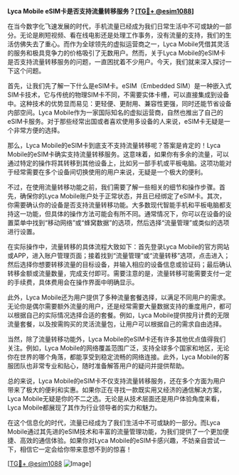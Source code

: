 **Lyca Mobile eSIM卡是否支持流量转移服务？[[TG💪+ @esim1088](https://t.me/s/esim1088)]**

在当今数字化飞速发展的时代，手机流量已经成为我们日常生活中不可或缺的一部分。无论是刷短视频、看在线电影还是处理工作事务，没有流量的支持，我们的生活仿佛失去了重心。而作为全球领先的虚拟运营商之一，Lyca Mobile凭借其灵活的服务和极具竞争力的价格吸引了无数用户。然而，关于Lyca Mobile的eSIM卡是否支持流量转移服务的问题，一直困扰着不少用户。今天，我们就来深入探讨一下这个问题。

首先，让我们先了解一下什么是eSIM卡。eSIM（Embedded SIM）是一种嵌入式SIM卡技术，它与传统的物理SIM卡不同，不需要实体卡槽，可以直接集成到设备中。这种技术的优势显而易见：更轻便、更耐用、兼容性更强，同时还能节省设备内部空间。Lyca Mobile作为一家国际知名的虚拟运营商，自然也推出了自己的eSIM卡服务。对于那些经常出国或者喜欢使用多设备的人来说，eSIM卡无疑是一个非常方便的选择。

那么，Lyca Mobile的eSIM卡到底支不支持流量转移呢？答案是肯定的！Lyca Mobile的eSIM卡确实支持流量转移服务。这意味着，如果你有多余的流量，可以通过特定的操作将其转移到其他设备上，比如另一部手机或平板电脑。这项功能对于经常需要在多个设备间切换使用的用户来说，无疑是一个极大的便利。

不过，在使用流量转移功能之前，我们需要了解一些相关的细节和操作步骤。首先，确保你的Lyca Mobile账户处于正常状态，并且已经绑定了eSIM卡。其次，你需要确认你的设备是否支持流量转移功能。大多数现代智能手机和平板电脑都支持这一功能，但具体的操作方法可能会有所不同。通常情况下，你可以在设备的设置菜单中找到“移动网络”或“蜂窝数据”的选项，然后选择“流量管理”或类似的选项进行设置。

在实际操作中，流量转移的具体流程大致如下：首先登录Lyca Mobile的官方网站或APP，进入账户管理页面；接着找到“流量管理”或“流量转移”选项，点击进入；然后选择你想要转移流量的目标设备，并输入相应的设备信息或验证码；最后确认转移金额或流量数量，完成支付即可。需要注意的是，流量转移可能需要支付一定的手续费，具体费用会在操作界面中明确显示。

此外，Lyca Mobile还为用户提供了多种流量套餐选择，以满足不同用户的需求。无论你是偶尔需要额外流量的用户，还是经常需要大量数据支持的重度用户，都可以根据自己的实际情况选择合适的套餐。例如，Lyca Mobile提供按月计费的无限流量套餐，以及按需购买的灵活流量包，让用户可以根据自己的需求自由选择。

当然，除了流量转移功能外，Lyca Mobile的eSIM卡还有许多其他优点值得我们关注。例如，Lyca Mobile的网络覆盖范围广泛，支持全球多个国家和地区，无论你在世界的哪个角落，都能享受到稳定流畅的网络连接。此外，Lyca Mobile的客服团队也非常专业和贴心，随时准备解答用户的疑问并提供帮助。

总的来说，Lyca Mobile的eSIM卡不仅支持流量转移服务，还在多个方面为用户带来了极大的便利和实惠。如果你正在寻找一款既实用又经济的通信解决方案，Lyca Mobile无疑是你的不二之选。无论是从技术层面还是用户体验角度来看，Lyca Mobile都展现了其作为行业领导者的实力和魅力。

在这个信息化的时代，流量已经成为了我们生活中不可或缺的一部分。而Lyca Mobile通过其先进的eSIM技术和丰富的流量管理功能，为我们提供了一个更加便捷、高效的通信体验。如果你对Lyca Mobile的eSIM卡感兴趣，不妨亲自尝试一下，相信它一定会给你带来意想不到的惊喜！

[[TG💪+ @esim1088](https://t.me/s/esim1088) ![Image](https://i.postimg.cc/4NQfJmqS/Snipaste-2025-05-13-00-14-12.png)]